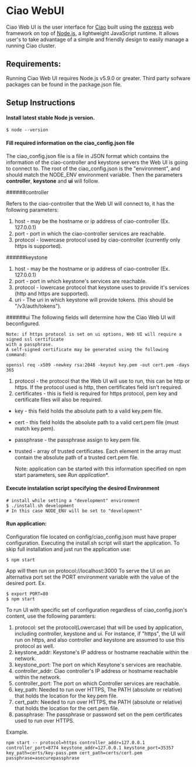 # Ciao WebUI

Ciao Web UI is the user interface for [Ciao](https://github.com/01org/ciao)
built using the [express](http://expressjs.com/) web framework on top of
[Node.js](https://nodejs.org/en/), a lightweight JavaScript runtime.
It allows user's to take advantage of a simple and friendly design to
easily manage a running Ciao cluster.

## Requirements:

Running Ciao Web UI requires Node.js v5.9.0 or greater.
Third party sofware packages can be found in the package.json file.


## Setup Instructions

#### Install latest stable Node js version.

    $ node --version
    
#### Fill required information on the ciao_config.json file

The ciao_config.json file is a file in JSON format which contains the
information of the ciao-controller and keystone servers the Web UI is
going to connect to.
The root of the ciao_config.json is the "environment", and should match
the NODE_ENV environment variable. Then the parameters **controller**,
**keystone** and **ui** will follow.


######controller

Refers to the ciao-controller that the Web UI will connect to, it has the following parameters:
1. host - may be the hostname or ip address of ciao-controller (Ex. 127.0.0.1)
2. port - port in which the ciao-controller services are reachable.
3. protocol - lowercase protocol used by ciao-controller (currently only https is supported).

######keystone
1. host - may be the hostname or ip address of ciao-controller (Ex. 127.0.0.1)
2. port - port in which keystone's services are reachable.
3. protocol - lowercase protocol that keystone uses to provide it's services (http and https are supported).
4. uri - The uri in which keystone will provide tokens. (this should be "/v3/auth/tokens").

######ui
The following fields will determine how the Ciao Web UI will beconfigured.

    Note: if https protocol is set on ui options, Web UI will require a signed ssl certificate
    with a passphrase.
    A self-signed certificate may be generated using the following command:
    
    openssl req -x509 -newkey rsa:2048 -keyout key.pem -out cert.pem -days 365
    
    

1. protocol - the protocol that the Web UI will use to run, this can be http or https. 
   If the protocol used is http, then certificates field isn't required.
2. certificates - this is field is required for https protocol, pem key and certificate files will also be required.
  * key - this field holds the absolute path to a valid key.pem file.
  * cert - this field holds the absolute path to a valid cert.pem file (must match key.pem).
  * passphrase - the passphrase assign to key.pem file.
  * trusted - array of trusted certificates. Each element in the array must contain the absolute path of a trusted cert.pem file.

    Note: application can be started with this information specified on npm start parameters, see *Run application**.

#### Execute instalation script specifying the desired Environment

    # install while setting a "development" environment
    $ ./install.sh development
    # In this case NODE_ENV will be set to "development"

#### Run application:

Configuration file located on config/ciao_config.json must have proper configuration.
Executing the install.sh script will start the application.
To skip full installation and just run the application use:

    $ npm start

App will then run on protocol://localhost:3000
To serve the UI on an alternativa port set the PORT environment variable with the value of the desired port.
Ex.

    $ export PORT=80
    $ npm start

To run UI with specific set of configuration regardless of ciao_config.json's content, use the following paramters:

1. protocol: set the protocol(Lowercase) that will be used by application, including controller, keystone and ui. For instance, if "https", the UI will run on https, and also controller and keystone are assumed to use this protocol as well.
2. keystone_addr: Keystone's IP address or hostname reachable within the network.
3. keystone_port: The port on which Kesytone's services are reachable.
4. controller_addr: Ciao controller's IP address or hostname reachable within the network.
5. controller_port: The port on which Controller services are reachable.
6. key_path: Needed to run over HTTPS, The PATH (absolute or relative) that holds the location for the key.pem file.
7. cert_path: Needed to run over HTTPS, the PATH (absolute or relative) that holds the location for the cert.pem file.
8. passphrase: The passphrase or password set on the pem certificates used to run over HTTPS.

Example.

    npm start -- protocol=https controller_addr=127.0.0.1 controller_port=8774 keystone_addr=127.0.0.1 keystone_port=35357 key_path=certs/key-pass.pem cert_path=certs/cert.pem passphrase=asecurepassphrase     

